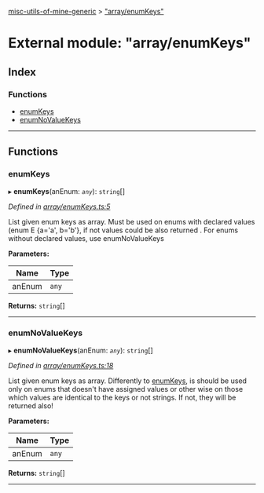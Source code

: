 [misc-utils-of-mine-generic](../README.md) > ["array/enumKeys"](../modules/_array_enumkeys_.md)

# External module: "array/enumKeys"

## Index

### Functions

* [enumKeys](_array_enumkeys_.md#enumkeys)
* [enumNoValueKeys](_array_enumkeys_.md#enumnovaluekeys)

---

## Functions

<a id="enumkeys"></a>

###  enumKeys

▸ **enumKeys**(anEnum: *`any`*): `string`[]

*Defined in [array/enumKeys.ts:5](https://github.com/cancerberoSgx/misc-utils-of-mine/blob/a7a1c9f/misc-utils-of-mine-generic/src/array/enumKeys.ts#L5)*

List given enum keys as array. Must be used on enums with declared values (enum E {a='a', b='b'}, if not values could be also returned . For enums without declared values, use enumNoValueKeys

**Parameters:**

| Name | Type |
| ------ | ------ |
| anEnum | `any` |

**Returns:** `string`[]

___
<a id="enumnovaluekeys"></a>

###  enumNoValueKeys

▸ **enumNoValueKeys**(anEnum: *`any`*): `string`[]

*Defined in [array/enumKeys.ts:18](https://github.com/cancerberoSgx/misc-utils-of-mine/blob/a7a1c9f/misc-utils-of-mine-generic/src/array/enumKeys.ts#L18)*

List given enum keys as array. Differently to [enumKeys](_array_enumkeys_.md#enumkeys), is should be used only on enums that doesn't have assigned values or other wise on those which values are identical to the keys or not strings. If not, they will be returned also!

**Parameters:**

| Name | Type |
| ------ | ------ |
| anEnum | `any` |

**Returns:** `string`[]

___

